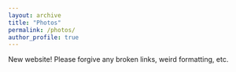 ```yaml
---
layout: archive
title: "Photos"
permalink: /photos/
author_profile: true
---
```


New website! Please forgive any broken links, weird formatting, etc.


